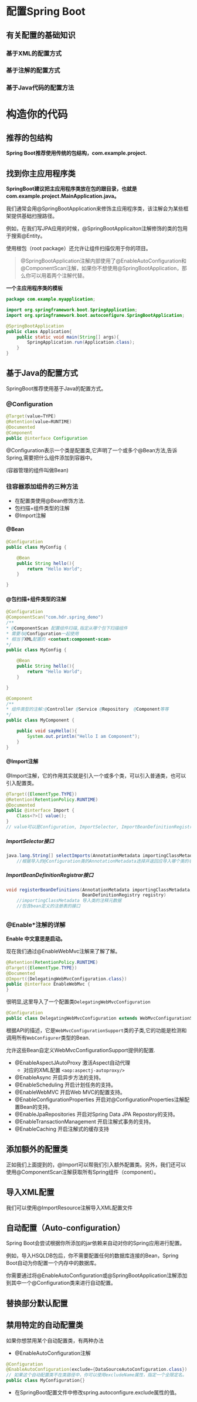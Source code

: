 # 配置Spring Boot

## 有关配置的基础知识

### 基于XML的配置方式

### 基于注解的配置方式

### 基于Java代码的配置方法

# 

# 构造你的代码

## 推荐的包结构

**Spring Boot推荐使用传统的包结构，com.example.project.**

## 找到你主应用程序类

**SpringBoot建议把主应用程序类放在包的跟目录，也就是com.example.project.MainApplication.java。**

我们通常会用@SpringBootApplication来修饰主应用程序类，该注解会为某些框架提供基础扫搜路径。

例如，在我们写JPA应用的时候，@SpringBootApplicaiton注解修饰的类的包用于搜索@Entity。

使用根包（root package）还允许让组件扫描仅用于你的项目。

> @SpringBootApplication注解内部使用了@EnableAutoConfiguration和@ComponentScan注解，如果你不想使用@SpringBootApplication，那么你可以用着两个注解代替。

**一个主应用程序类的模板**

```java
package com.example.myapplication;

import org.springframework.boot.SpringApplication;
import org.springframework.boot.autoconfigure.SpringBootApplication;

@SpringBootApplication
public class Application{
    public static void main(String[] args){
        SpringApplication.run(Application.class);
    }   
}
```

## 基于Java的配置方式

SpringBoot推荐使用基于Java的配置方式。

### @Configuration

```java
@Target(value=TYPE)
@Retention(value=RUNTIME)
@Documented
@Component
public @interface Configuration
```

@Configuration表示一个类是配置类,它声明了一个或多个@Bean方法,告诉Spring,需要把什么组件添加到容器中。

(容器管理的组件叫做Bean)



### 往容器添加组件的三种方法

- 在配置类使用@Bean修饰方法.
- 包扫描+组件类型的注解
- @Import注解

#### @Bean

```java
@Configuration
public class MyConfig {

    @Bean
    public String hello(){
        return "Hello World";
    }

}
```

#### @包扫描+组件类型的注解

```java
@Configuration
@ComponentScan("com.hdr.spring_demo")
/**
* @ComponentScan 配置组件扫描,指定从哪个包下扫描组件
* 需要与@Configuration一起使用
* 相当于XML配置的 <context:component-scan>
*/
public class MyConfig {

    @Bean
    public String hello(){
        return "Hello World";
    }

}

@Component
/**
* 组件类型的注解:@Controller @Service @Repository  @Component等等
*/
public class MyComponent {

    public void sayHello(){
        System.out.println("Hello I am Component");
    }
}
```

#### @Import注解

@Import注解，它的作用其实就是引入一个或多个类，可以引入普通类，也可以引入配置类。 

```java
@Target({ElementType.TYPE})
@Retention(RetentionPolicy.RUNTIME)
@Documented
public @interface Import {
    Class<?>[] value();
}
// value可以是Configuration, ImportSelector, ImportBeanDefinitionRegistrar 和普通组件类
```

##### ImportSelector接口

```java
java.lang.String[] selectImports(AnnotationMetadata importingClassMetadata)
    //根据导入的@Configuration类的AnnotationMetadata选择并返回应导入哪个类的名称。
```

##### ImportBeanDefinitionRegistrar接口

```java
void registerBeanDefinitions(AnnotationMetadata importingClassMetadata,
                             BeanDefinitionRegistry registry)
    //importingClassMetadata 导入类的注释元数据
    //包含bean定义的注册表的接口
```

## 

### @Enable*注解的详解

**Enable 中文意思是启动。**

现在我们通过@EnableWebMvc注解来了解了解。

```java
@Retention(RetentionPolicy.RUNTIME)
@Target({ElementType.TYPE})
@Documented
@Import({DelegatingWebMvcConfiguration.class})
public @interface EnableWebMvc {
}
```

很明显,这里导入了一个配置类`DelegatingWebMvcConfiguration`

```java
@Configuration
public class DelegatingWebMvcConfiguration extends WebMvcConfigurationSupport
```

根据API的描述，它是`WebMvcConfigurationSupport`类的子类,它的功能是检测和调用所有`WebConfigurer`类型的Bean.

允许这些Bean自定义WebMvcConfigurationSupport提供的配置.





- @EnableAspectJAutoProxy  激活Aspect自动代理
  - 对应的XML配置 `<aop:aspectj-autoproxy/>`
- @EnableAsync         开启异步方法的支持。
- @EnableScheduling 开启计划任务的支持。
- @EnableWebMVC   开启Web MVC的配置支持。
- @EnableConfigurationProperties 开启对@ConfigurationProperties注解配置Bean的支持。
- @EnableJpaRepositories   开启对Spring Data JPA Repostory的支持。
- @EnableTransactionManagement  开启注解式事务的支持。
- @EnableCaching   开启注解式的缓存支持



## 添加额外的配置类

正如我们上面提到的，@Import可以帮我们引入额外配置类。另外，我们还可以使用@ComponentScan注解获取所有Spring组件（component）。

## 导入XML配置

我们可以使用@ImportResource注解导入XML配置文件

## 自动配置（Auto-configuration）

Spring Boot会尝试根据你所添加的jar依赖来自动对你的Spring应用进行配置。

例如，导入HSQLDB包后，你不需要配置任何的数据库连接的Bean，Spring Boot自动为你配置一个内存中的数据库。

你需要通过将@EnableAutoConfiguration或@SpringBootApplication注解添加到其中一个@Configuration类来进行自动配置。

## 替换部分默认配置

## 禁用特定的自动配置类

如果你想禁用某个自动配置类，有两种办法

- @EnableAutoConfiguration注解

```java
@Configuration
@EnableAutoConfiguration(exclude={DataSourceAutoConfiguration.class})
// 如果这个自动配置类不在类路径中，你可以使用excludeName属性，指定一个全限定名。
public class MyConfiguration{}
```

- 在SpringBoot配置文件中修改spring.autoconfigure.exclude属性的值。

